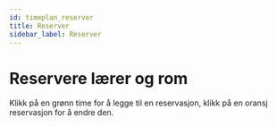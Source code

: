 ```yaml
---
id: timeplan_reserver
title: Reserver
sidebar_label: Reserver
---
```


# Reservere lærer og rom

Klikk på en grønn time for å legge til en reservasjon, klikk på en oransj reservasjon for å endre den.
